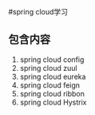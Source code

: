 #spring cloud学习
## 包含内容
1. spring cloud config
2. spring cloud zuul
3. spring cloud eureka
4. spring cloud feign
5. spring cloud ribbon
6. spring cloud Hystrix